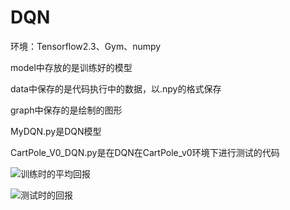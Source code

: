 # DQN

环境：Tensorflow2.3、Gym、numpy

model中存放的是训练好的模型

data中保存的是代码执行中的数据，以.npy的格式保存

graph中保存的是绘制的图形

MyDQN.py是DQN模型

CartPole_V0_DQN.py是在DQN在CartPole_v0环境下进行测试的代码

![训练时的平均回报](https://github.com/Qingrenn/ML-CV/tree/main/RL/Exercise3-DQN/graph/mean_rewards.png)

![测试时的回报](https://github.com/Qingrenn/ML-CV/tree/main/RL/Exercise3-DQN/graph/train_scores.png)

